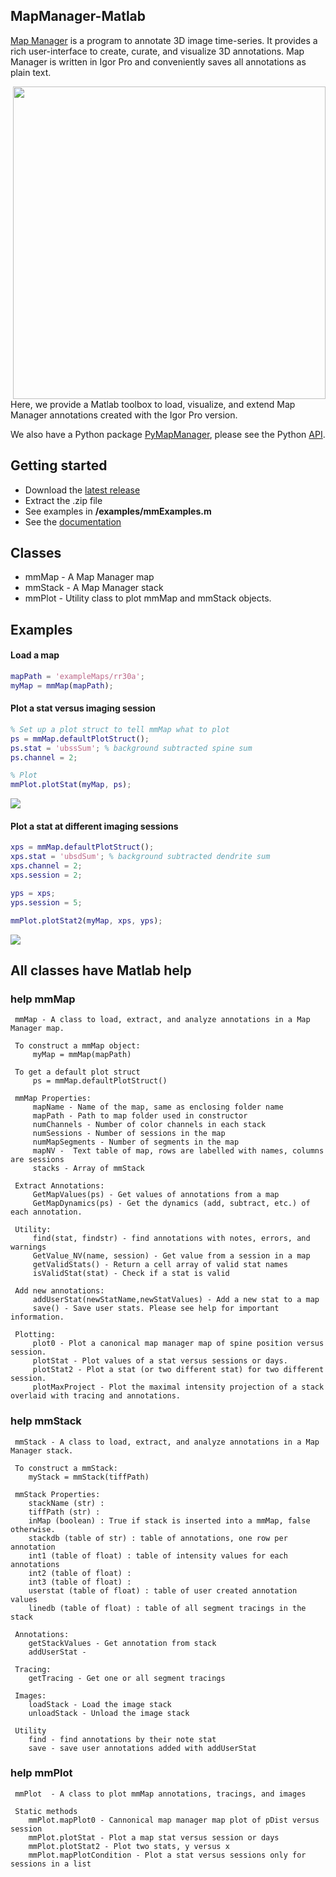 ## MapManager-Matlab

[Map Manager][5] is a program to annotate 3D image time-series. It provides a rich user-interface to create, curate, and visualize 3D annotations. Map Manager is written in Igor Pro and conveniently saves all annotations as plain text.

<IMG align="right" SRC="images/mmExamples_13.png" width=500 height=500>

Here, we provide a Matlab toolbox to load, visualize, and extend Map Manager annotations created with the Igor Pro version.

We also have a Python package [PyMapManager][3], please see the Python [API][4]. 

## Getting started
 
 - Download the [latest release][1]
 - Extract the .zip file
 - See examples in **/examples/mmExamples.m**
 - See the [documentation][2]

## Classes

 - mmMap - A Map Manager map
 - mmStack - A Map Manager stack
 - mmPlot - Utility class to plot mmMap and mmStack objects.

## Examples

#### Load a map

```matlab
mapPath = 'exampleMaps/rr30a';
myMap = mmMap(mapPath);
```

#### Plot a stat versus imaging session

```matlab
% Set up a plot struct to tell mmMap what to plot
ps = mmMap.defaultPlotStruct();
ps.stat = 'ubssSum'; % background subtracted spine sum
ps.channel = 2;

% Plot
mmPlot.plotStat(myMap, ps);
```
<IMG SRC="images/matlab_figure1.png">

	
#### Plot a stat at different imaging sessions

```matlab
xps = mmMap.defaultPlotStruct();
xps.stat = 'ubsdSum'; % background subtracted dendrite sum
xps.channel = 2;
xps.session = 2;

yps = xps;
yps.session = 5;

mmPlot.plotStat2(myMap, xps, yps);
```

<IMG SRC="images/matlab_figure2.png">


## All classes have Matlab help

### help mmMap
```
 mmMap - A class to load, extract, and analyze annotations in a Map Manager map.
 
 To construct a mmMap object:
     myMap = mmMap(mapPath)
 
 To get a default plot struct
     ps = mmMap.defaultPlotStruct()
 
 mmMap Properties:
     mapName - Name of the map, same as enclosing folder name
     mapPath - Path to map folder used in constructor
     numChannels - Number of color channels in each stack
     numSessions - Number of sessions in the map
     numMapSegments - Number of segments in the map
     mapNV -  Text table of map, rows are labelled with names, columns are sessions
     stacks - Array of mmStack
 
 Extract Annotations:
     GetMapValues(ps) - Get values of annotations from a map
     GetMapDynamics(ps) - Get the dynamics (add, subtract, etc.) of each annotation.
 
 Utility:
     find(stat, findstr) - find annotations with notes, errors, and warnings
     GetValue_NV(name, session) - Get value from a session in a map
     getValidStats() - Return a cell array of valid stat names
     isValidStat(stat) - Check if a stat is valid
 
 Add new annotations:
     addUserStat(newStatName,newStatValues) - Add a new stat to a map
     save() - Save user stats. Please see help for important information.
 
 Plotting:
     plot0 - Plot a canonical map manager map of spine position versus session.
     plotStat - Plot values of a stat versus sessions or days.
     plotStat2 - Plot a stat (or two different stat) for two different session.
     plotMaxProject - Plot the maximal intensity projection of a stack overlaid with tracing and annotations.
```
### help mmStack

```
 mmStack - A class to load, extract, and analyze annotations in a Map Manager stack.
 
 To construct a mmStack:
    myStack = mmStack(tiffPath)
 
 mmStack Properties:
    stackName (str) :
    tiffPath (str) :
    inMap (boolean) : True if stack is inserted into a mmMap, false otherwise.
    stackdb (table of str) : table of annotations, one row per annotation
    int1 (table of float) : table of intensity values for each annotations
    int2 (table of float) :
    int3 (table of float) :
    userstat (table of float) : table of user created annotation values
    linedb (table of float) : table of all segment tracings in the stack
 
 Annotations:
    getStackValues - Get annotation from stack
    addUserStat - 
 
 Tracing:
    getTracing - Get one or all segment tracings
 
 Images:
    loadStack - Load the image stack
    unloadStack - Unload the image stack
 
 Utility
    find - find annotations by their note stat
    save - save user annotations added with addUserStat
```

### help mmPlot
```
 mmPlot  - A class to plot mmMap annotations, tracings, and images
 
 Static methods
    mmPlot.mapPlot0 - Cannonical map manager map plot of pDist versus session
    mmPlot.plotStat - Plot a map stat versus session or days
    mmPlot.plotStat2 - Plot two stats, y versus x
    mmPlot.mapPlotCondition - Plot a stat versus sessions only for sessions in a list
```

[1]: https://github.com/cudmore/MapManager-Matlab/releases
[2]: http://htmlpreview.github.io/?https://github.com/cudmore/MapManager-Matlab/blob/master/docs/mmExamples.html
[3]: https://github.com/cudmore/PyMapManager
[4]: http://blog.cudmore.io/PyMapManager/
[5]: https://mapmanager.github.io/
